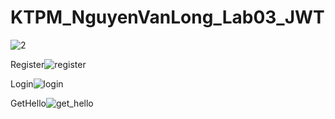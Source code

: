 # KTPM_NguyenVanLong_Lab03_JWT
![2](https://github.com/iuh20002975/KTPM_NguyenVanLong_Lab03_JWT/assets/85395727/a9f8f462-e6c6-4806-bef9-5ab5a523eed1)

Register![register](https://github.com/iuh20002975/KTPM_NguyenVanLong_Lab03_JWT/assets/85395727/6640fdf4-d6be-4c04-b8a4-b1295fc246c0)

Login![login](https://github.com/iuh20002975/KTPM_NguyenVanLong_Lab03_JWT/assets/85395727/df19c6d1-edeb-43a8-866e-2a512264ace0)

GetHello![get_hello](https://github.com/iuh20002975/KTPM_NguyenVanLong_Lab03_JWT/assets/85395727/5a1015cc-b2c6-4313-8385-9ea2c2d9dfc5)



